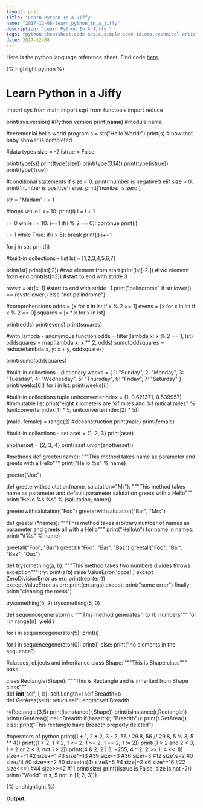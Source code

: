 ```yaml
---
layout: post
title: "Learn Python In A Jiffy"
name: "2017-12-08-learn_python_in_a_jiffy"
description: "Learn Python In A Jiffy."
tags: "python,cheatsheet,code,basic,simple,code idioms,technical article,blog,post"
date: 2017-12-08
---
```


<p>Here is the python language reference sheet. Find code <a href="https://github.com/vwtt/PythonCheatSheet" target="_blank" title="python cheatsheet repository">here</a>.</p>

{% highlight python %}

# Learn Python in a Jiffy
import sys
from math import sqrt
from functools import reduce

print(sys.version) #Python version
print(__name__) #module name 

#ceremonial hello world program
s = str("Hello World!")
print(s) # now that baby shower is completed

#data types
size = -2
istrue = False

print(type(s))
print(type(size))
print(type(3.14))
print(type(istrue))
print(type(True))

#conditional statements
if size < 0:
    print('number is negative')
elif size > 0:
    print('number is positive')
else:
    print('number is zero')

str = "Madam"
i = 1

#loops
while i <= 10:
    print(i)
    i = i + 1

i = 0
while i < 10:
    i+=1
    if(i % 2 == 0):
        continue
    print(i)    

i = 1
while True:
    if(i > 5):
        break
    print(i)
    i+=1    

for j in str:
    print(j)

#built-in collections - list
lst = [1,2,3,4,5,6,7]

print(lst)
print(lst[:2]) #two element from start
print(lst[-2:]) #two element from end
print(lst[::3]) #start to end with stride 3

revstr = str[::-1] #start to end with stride -1
print("palindrome" if str.lower() == revstr.lower() else "not palindrome")

#comprehensions
odds = [x for x in lst if x % 2 == 1]
evens = [x for x in lst if x % 2 == 0]
squares = [x * x for x in lst]

print(odds)
print(evens)
print(squares)

#with lambda - anonymous function
odds = filter(lambda x: x % 2 == 1, lst)
oddsquares = map(lambda x: x ** 2, odds)
sumofoddsquares = reduce(lambda x, y: x + y, oddsquares)

print(sumofoddsquares)

#built-in collections - dictionary
weeks = {
    1: "Sunday",
    2: "Monday",
    3: "Tuesday",
    4: "Wednesday",
    5: "Thursday",
    6: "Friday",
    7: "Saturday"
    }
print(weeks[6])
for i in lst:
    print(weeks[i])
    
#built-in collections tuple
unitconverterindex = (1, 0.621371, 0.539957) #immutable list
print("eight kilometers are %f miles and %f nutical miles"
      % (unitconverterindex[1] * 5, unitconverterindex[2] * 5))

(male, female) = range(2) #deconstruction
print(male)
print(female)

#built-in collections - set
aset = {1, 2, 3}
print(aset)

anotherset = {2, 3, 4}
print(aset.union(anotherset))

#methods
def greeter(name):
    """This method takes name as parameter and greets with a Hello"""
    print("Hello %s" % name)

greeter("Joe")

def greeterwithsalutation(name, salutation="Mr"):
    """This method takes name as parameter and default parameter salutation greets with a Hello"""
    print("Hello %s %s" % (salutation, name))

greeterwithsalutation("Foo")
greeterwithsalutation("Bar", "Mrs")

def greetall(*names):
    """This method takes arbitrary number of names as parameter and greets all with a Hello"""
    print("Hello\n")
    for name in names:
        print("\t%s" % name)

greetall("Foo", "Bar")
greetall("Foo", "Bar", "Baz")
greetall("Foo", "Bar", "Baz", "Qux")

def trysomething(a, b):
    """This method takes two numbers divides throws exception"""
    try:
        print(a/b)
        raise ValueError('oops!')
    except ZeroDivisionError as err:
        print(repr(err))    
    except ValueError as err:
        print(err.args)
    except:
        print("some error")
    finally:
        print("cleaning the mess")

trysomething(5, 2)
trysomething(5, 0)

def sequencegenerator(n):
    """This method generates 1 to 10 numbers"""
    for i in range(n):
        yield i

for i in sequencegenerator(5):
    print(i)
    
for i in sequencegenerator(0):
    print(i)
else:
    print("no elements in the sequence")
    
#classes, objects and inheritance
class Shape:
    """This is Shape class"""
    pass

class Rectangle(Shape):
    """This is Rectangle and is inherited from Shape class"""    
    def __init__(self, l, b):
        self.Length=l
        self.Breadth=b    
    def GetArea(self):
        return self.Length*self.Breadth

r=Rectangle(3,5)
print(isinstance(r,Shape))
print(isinstance(r,Rectangle))
print(r.GetArea())
del r.Breadth
if(hasattr(r, "Breadth")):
    print(r.GetArea())
else:
    print("This rectangle have Breadth property deleted")
        
#operators of python
print((1 + 1, 2 * 2, 3 - 2, 56 / 29.8, 56 // 29.8, 5 % 3, 5 ** 4))
print((1 > 2, 1 < 2, 1 <= 2, 1 >= 2, 1 == 2, 1 != 2))
print((1 > 2 and 2 < 3, 1 > 2 or 2 < 3, not 1 > 2))
print((4 & 2, 2 | 3, ~255, 4 ^ 2, 2 >> 1, 4 << 1))
size*=-1 #2
size+=1 #3
size*=13 #39
size-=3 #36
size/=3 #12
size%=2 #0
size//4 #0
size**=2 #0
size=int(4)
size&=5 #4
size|=2 #6
size^=16 #22
size<<=1 #44
size>>=2 #11
print(size)
print((istrue is False, size is not -2))
print(("World" in s, 5 not in [1, 2, 3]))


{% endhighlight %}

<b>Output:</b>
<p class="output">
</p>